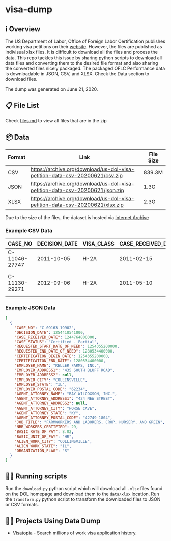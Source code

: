 # visa-dump

## ℹ️ Overview
The US Department of Labor, Office of Foreign Labor Certification publishes working visa petitions on their [website](https://www.foreignlaborcert.doleta.gov/). However, the files are published as indivisual xlsx files. It is difficult to download all the files and process the data. This repo tackles this issue by sharing python scripts to download all data files and converting them to the desired file format and also sharing the converted files nicely packaged. The packaged OFLC Performance data is downloadable in JSON, CSV, and XLSX. Check the Data section to download files.

The dump was generated on June 21, 2020. 

## 📋 File List
Check [files.md](files.md) to view all files that are in the zip


## 📦 Data

| Format | Link                                                                         | File Size |
|--------|------------------------------------------------------------------------------| ----------|
| CSV    | https://archive.org/download/us-dol-visa-petition-data-csv-20200621/csv.zip  |  839.3M   |
| JSON   | https://archive.org/download/us-dol-visa-petition-data-csv-20200621/json.zip |  1.3G     |
| XLSX   | https://archive.org/download/us-dol-visa-petition-data-csv-20200621/xlsx.zip |   2.3G    |

Due to the size of the files, the dataset is hosted via [Internet Archive](https://archive.org)

### Example CSV Data
| CASE_NO       | DECISION_DATE | VISA_CLASS | CASE_RECEIVED_DATE | CASE_STATUS      | REQUESTED_START_DATE_OF_NEED | REQUESTED_END_DATE_OF_NEED | CERTIFICATION_BEGIN_DATE | CERTIFICATION_END_DATE | EMPLOYER_NAME             | EMPLOYER_ADDRESS1                  | EMPLOYER_ADDRESS2 | EMPLOYER_CITY  | EMPLOYER_STATE | EMPLOYER_POSTAL_CODE | AGENT_ATTORNEY_NAME | AGENT_ATTORNEY_CITY | AGENT_ATTORNEY_STATE | JOB_TITLE                             | NBR_WORKERS_REQUESTED | NBR_WORKERS_CERTIFIED | BASIC_NUMBER_OF_HOURS | BASIC_RATE_OF_PAY | BASIC_UNIT_OF_PAY | ALIEN_WORK_CITY | ALIEN_WORK_STATE | ORGANIZATION_FLAG | PRIMARY_CROP       | 
|---------------|---------------|------------|--------------------|------------------|------------------------------|----------------------------|--------------------------|------------------------|---------------------------|------------------------------------|-------------------|----------------|----------------|----------------------|---------------------|---------------------|----------------------|---------------------------------------|-----------------------|-----------------------|-----------------------|-------------------|-------------------|-----------------|------------------|-------------------|--------------------| 
| C-11046-27747 | 2011-10-05    | H-2A       | 2011-02-15         | Certified - Full | 2011-04-01                   | 2011-11-15                 | 2011-04-01               | 2011-11-15             | STAN WARD FARM            | 917 E 470 S                        |                   | DIETRICH       | ID             | 83324                | MICHAELENE ROWE     | HEYBURN             | ID                   | "FARMWORKERS AND LABORERS, CROP"      | 2.0                   | 2.0                   | 48                    | 9.9               | HR                | DIETRICH        | ID               | S                 | General Farm Labor | 
| C-11130-29271 | 2012-09-06    | H-2A       | 2011-05-10         | Certified - Full | 2011-07-10                   | 2012-07-09                 | 2011-07-10               | 2012-07-09             | WESTERN RANGE ASSOCIATION | "1245 E BRICKYARD ROAD, SUITE 190" |                   | SALT LAKE CITY | UT             | 84106                |                     |                     |                      | "FARMWORKERS, FARM AND RANCH ANIMALS" | 45.0                  | 45.0                  | 60                    | 750.0             | MTH               | SALT LAKE CITY  | UT               | A                 | Sheepherder        | 

### Example JSON Data
```json
[
  {
    "CASE_NO": "C-09163-19902",
    "DECISION_DATE": 1254410541000,
    "CASE_RECEIVED_DATE": 1244764800000,
    "CASE_STATUS": "Certified - Partial",
    "REQUESTED_START_DATE_OF_NEED": 1254355200000,
    "REQUESTED_END_DATE_OF_NEED": 1280534400000,
    "CERTIFICATION_BEGIN_DATE": 1254355200000,
    "CERTIFICATION_END_DATE": 1280534400000,
    "EMPLOYER_NAME": "KELLER FARMS, INC.",
    "EMPLOYER_ADDRESS1": "435 SOUTH BLUFF ROAD",
    "EMPLOYER_ADDRESS2": null,
    "EMPLOYER_CITY": "COLLINSVILLE",
    "EMPLOYER_STATE": "IL",
    "EMPLOYER_POSTAL_CODE": "62234",
    "AGENT_ATTORNEY_NAME": "RAY WILCOXSON, INC.",
    "AGENT_ATTORNEY_ADDRESS1": "424 NEW STREET",
    "AGENT_ATTORNEY_ADDRESS2": null,
    "AGENT_ATTORNEY_CITY": "HORSE CAVE",
    "AGENT_ATTORNEY_STATE": "KY",
    "AGENT_ATTORNEY_POSTAL_CODE": "42749-1804",
    "JOB_TITLE": "FARMWORKERS AND LABORERS, CROP, NURSERY, AND GREEN",
    "NBR_WORKERS_CERTIFIED": 29,
    "BASIC_RATE_OF_PAY": 8.02,
    "BASIC_UNIT_OF_PAY": "HR",
    "ALIEN_WORK_CITY": "COLLINSVILLE",
    "ALIEN_WORK_STATE": "IL",
    "ORGANIZATION_FLAG": "S"
  }
]
```                                      

## 🏃‍♀️ Running scripts
Run the `download.py` python script which will download all `.xlsx` files found on the DOL homepage and download them to the `data/xlsx` location. Run the `transform.py` python script to transform the downloaded files to JSON or CSV formats. 

## 🧑‍💻 Projects Using Data Dump
- [Visatopia](https://visatopia.fyi/) - Search millions of work visa application history. 